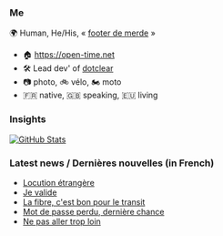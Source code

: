 ### Me

🌍 Human, He/His, « [footer de merde](https://open-time.net/post/2013/07/17/La-veritable-histoire-du-Footer-de-merde-) » 
* 🏠 https://open-time.net 
* 🛠️ Lead dev' of [dotclear](https://git.dotclear.org/dev/dotclear)
* 📷 photo, 🚲 vélo, 🏍️ moto 
* 🇫🇷 native, 🇬🇧 speaking, 🇪🇺 living

### Insights

[![GitHub Stats](https://github-readme-stats-sigma-five.vercel.app/api?username=franck-paul)](https://github.com/franck-paul)

### Latest news / Dernières nouvelles (in French)

<!-- BLOG-POST-LIST:START -->
- [Locution étrangère](https://open-time.net/post/2025/03/24/Locution-etrangere)
- [Je valide](https://open-time.net/post/2025/03/23/Je-valide)
- [La fibre, c&#39;est bon pour le transit](https://open-time.net/post/2025/03/22/La-fibre-c-est-bon-pour-le-transit)
- [Mot de passe perdu, dernière chance](https://open-time.net/post/2025/03/21/Mot-de-passe-perdu-derniere-chance)
- [Ne pas aller trop loin](https://open-time.net/post/2025/03/20/Ne-pas-aller-trop-loin)
<!-- BLOG-POST-LIST:END -->
